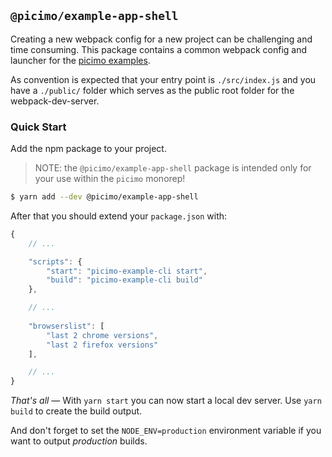 ## `@picimo/example-app-shell`

Creating a new webpack config for a new project can be challenging and time consuming.
This package contains a common webpack config and launcher for the [picimo examples](../../examples).

As convention is expected that your entry point is `./src/index.js`
and you have a `./public/` folder which serves as the public root folder for the webpack-dev-server.

### Quick Start

Add the npm package to your project.

> NOTE: the `@picimo/example-app-shell` package is intended only for your use within the `picimo` monorep!

```sh
$ yarn add --dev @picimo/example-app-shell
```

After that you should extend your `package.json` with:

```js
{
    // ...

    "scripts": {
        "start": "picimo-example-cli start",
        "build": "picimo-example-cli build"
    },

    // ...
    
    "browserslist": [
        "last 2 chrome versions",
        "last 2 firefox versions"
    ],

    // ...
}
```

_That's all_ &mdash; With `yarn start` you can now start a local dev server. Use `yarn build` to create the build output.

And don't forget to set the `NODE_ENV=production` environment variable if you want to output _production_ builds.
